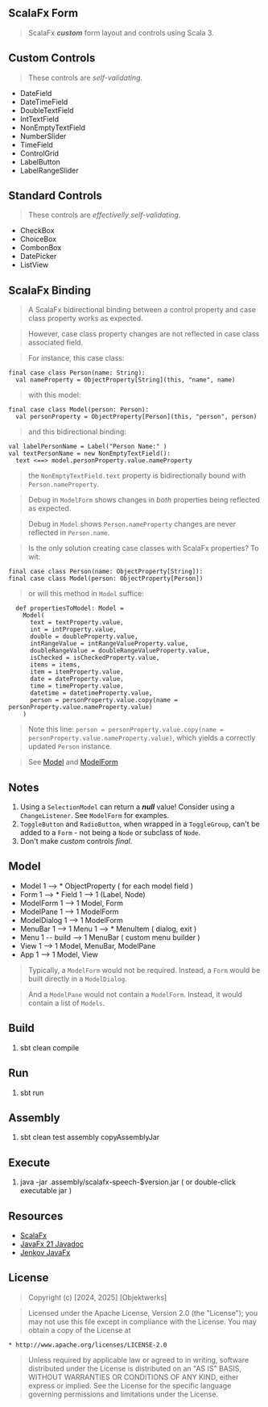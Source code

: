 ScalaFx Form
------------
>ScalaFx ***custom*** form layout and controls using Scala 3.

Custom Controls
---------------
> These controls are *self-validating*.
* DateField
* DateTimeField
* DoubleTextField
* IntTextField
* NonEmptyTextField
* NumberSlider
* TimeField
* ControlGrid
* LabelButton
* LabelRangeSlider

Standard Controls
-----------------
>These controls are *effectivelly self-validating*.
* CheckBox
* ChoiceBox
* CombonBox
* DatePicker
* ListView

ScalaFx Binding
---------------
>A ScalaFx bidirectional binding between a control property and case class property works as expected.

>However, case class property changes are not reflected in case class associated field.

>For instance, this case class:
```
final case class Person(name: String):
  val nameProperty = ObjectProperty[String](this, "name", name)
```
>with this model:
```
final case class Model(person: Person):
  val personProperty = ObjectProperty[Person](this, "person", person)
```
>and this bidirectional binding:
```
val labelPersonName = Label("Person Name:" )
val textPersonName = new NonEmptyTextField():
  text <==> model.personProperty.value.nameProperty
```
>the ```NonEmptyTextField.text``` property is bidirectionally bound with ```Person.nameProperty```.

>Debug in ```ModelForm``` shows changes in *both* properties being reflected as expected.

>Debug in ```Model``` shows ```Person.nameProperty``` changes are never reflected in ```Person.name```.

>Is the only solution creating case classes with ScalaFx properties? To wit:
```
final case class Person(name: ObjectProperty[String]):
final case class Model(person: ObjectProperty[Person])
```
>or will this method in ```Model``` suffice:
```
  def propertiesToModel: Model =
    Model(
      text = textProperty.value,
      int = intProperty.value,
      double = doubleProperty.value,
      intRangeValue = intRangeValueProperty.value,
      doubleRangeValue = doubleRangeValueProperty.value,
      isChecked = isCheckedProperty.value,
      items = items,
      item = itemProperty.value,
      date = dateProperty.value,
      time = timeProperty.value,
      datetime = datetimeProperty.value,
      person = personProperty.value.copy(name = personProperty.value.nameProperty.value)
    )
```
>Note this line: ```person = personProperty.value.copy(name = personProperty.value.nameProperty.value)```,
>which yields a correctly updated ```Person``` instance.

>See [Model](https://github.com/objektwerks/scalafx.form/blob/main/src/main/scala/objektwerks/Model.scala) and
[ModelForm](https://github.com/objektwerks/scalafx.form/blob/main/src/main/scala/objektwerks/ModelForm.scala)

Notes
-----
1. Using a ```SelectionModel``` can return a ***null*** value! Consider using a ```ChangeListener```. See ```ModelForm``` for examples.
2. ```ToggleButton``` and ```RadioButton```, when wrapped in a ```ToggleGroup```, can't be added to a ```Form``` - not being a ```Node``` or subclass of ```Node```.
3. Don't make *custom* controls *final*.

Model
-----
* Model 1 --> * ObjectProperty ( for each model field )
* Form 1 --> * Field 1 --> 1 (Label, Node)
* ModelForm 1 --> 1 Model, Form
* ModelPane 1 --> 1 ModelForm
* ModelDialog 1 --> 1 ModelForm
* MenuBar 1 --> 1 Menu 1 --> * MenuItem ( dialog, exit )
* Menu 1 -- build --> 1 MenuBar ( custom menu builder )
* View 1 --> 1 Model, MenuBar, ModelPane
* App 1 --> 1 Model, View

>Typically, a ```ModelForm``` would not be required. Instead, a ```Form``` would be built directly in a ```ModelDialog```.

>And a ```ModelPane``` would not contain a ```ModelForm```. Instead, it would contain a list of ```Models```.

Build
-----
1. sbt clean compile

Run
---
1. sbt run

Assembly
--------
1. sbt clean test assembly copyAssemblyJar

Execute
-------
1. java -jar .assembly/scalafx-speech-$version.jar ( or double-click executable jar )

Resources
---------
* [ScalaFx](https://www.scalafx.org/)
* [JavaFx 21 Javadoc](https://openjfx.io/javadoc/21/)
* [Jenkov JavaFx](https://jenkov.com/tutorials/javafx/index.html)

License
-------
>Copyright (c) [2024, 2025] [Objektwerks]

>Licensed under the Apache License, Version 2.0 (the "License");
you may not use this file except in compliance with the License.
You may obtain a copy of the License at

    * http://www.apache.org/licenses/LICENSE-2.0

>Unless required by applicable law or agreed to in writing, software
distributed under the License is distributed on an "AS IS" BASIS,
WITHOUT WARRANTIES OR CONDITIONS OF ANY KIND, either express or implied.
See the License for the specific language governing permissions and
limitations under the License.
